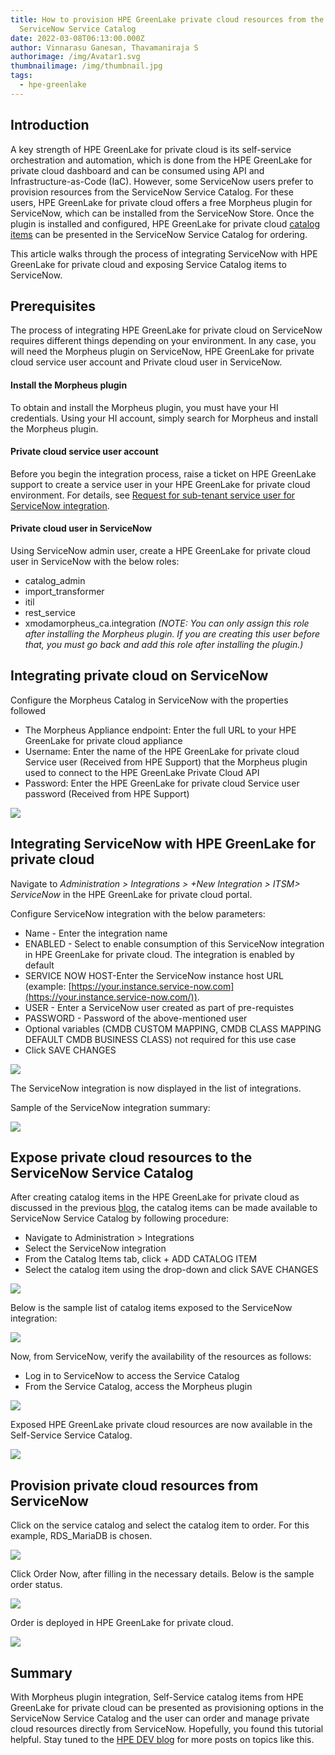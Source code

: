 ```yaml
---
title: How to provision HPE GreenLake private cloud resources from the
  ServiceNow Service Catalog
date: 2022-03-08T06:13:00.000Z
author: Vinnarasu Ganesan, Thavamaniraja S
authorimage: /img/Avatar1.svg
thumbnailimage: /img/thumbnail.jpg
tags:
  - hpe-greenlake
---
```

## Introduction

A key strength of HPE GreenLake for private cloud is its self-service
orchestration and automation, which is done from the HPE GreenLake for
private cloud dashboard and can be consumed using API and Infrastructure-as-Code (IaC). However,
some ServiceNow users prefer to provision resources from the ServiceNow
Service Catalog. For these users, HPE GreenLake for private cloud offers
a free Morpheus plugin for ServiceNow, which can be installed from the
ServiceNow Store. Once the plugin is installed and configured, HPE
GreenLake for private cloud [catalog items](https://developer.hpe.com/blog/curate-and-expose-service-catalog-items-using-hpe-greenlake-for-private-cloud)
can be presented in the ServiceNow
Service Catalog for ordering. 

This article walks through the
process of integrating ServiceNow with HPE GreenLake for private cloud
and exposing Service Catalog items to ServiceNow.

## Prerequisites

<!--StartFragment-->

The process of integrating HPE GreenLake for private cloud on ServiceNow requires different things depending on your environment. In any case, you will need the Morpheus plugin on ServiceNow, HPE GreenLake for private cloud service user account and Private cloud user in ServiceNow. 

#### Install the Morpheus plugin

To obtain and install the Morpheus plugin, you must have your HI credentials. Using your HI account, simply search for Morpheus and install the Morpheus plugin.

#### Private cloud service user account

Before you begin the integration process, raise a ticket on HPE GreenLake support to create a service user in your HPE GreenLake for private cloud environment. For details, see [Request for sub-tenant service user for ServiceNow integration](https://support.hpe.com/hpesc/public/docDisplay?docId=a00092451en_us&page=request-for-subtenant-service-user-for-servicenow-integration.html).

#### Private cloud user in ServiceNow

Using ServiceNow admin user, create a HPE GreenLake for private cloud user in ServiceNow with the below roles:

* catalog_admin
* import_transformer
* itil
* rest_service
* xmodamorpheus_ca.integration *(NOTE: You can only assign this role after installing the Morpheus plugin. If you are creating this user before that, you must go back and add this role after installing the plugin.)*

<!--EndFragment-->

## Integrating private cloud on ServiceNow

Configure the Morpheus Catalog in ServiceNow with the properties followed

* The Morpheus Appliance endpoint: Enter the full URL to your HPE
  GreenLake for private cloud appliance
* Username: Enter the name of the HPE GreenLake for private cloud
  Service user (Received from HPE Support) that the Morpheus plugin
  used to connect to the HPE GreenLake Private Cloud API
* Password: Enter the HPE GreenLake for private cloud Service user
  password (Received from HPE Support)

![](/img/figure1.png)

## Integrating ServiceNow with HPE GreenLake for private cloud

<!--StartFragment-->

Navigate to *Administration > Integrations > +New Integration > ITSM> ServiceNow* in the HPE GreenLake for private cloud portal.

Configure ServiceNow integration with the below parameters:

* Name - Enter the integration name
* ENABLED - Select to enable consumption of this ServiceNow integration in HPE GreenLake for private cloud. The integration is enabled by default
* SERVICE NOW HOST-Enter the ServiceNow instance host URL (example: [https://your.instance.service-now.com](https://your.instance.service-now.com/)).
* USER - Enter a ServiceNow user created as part of pre-requistes
* PASSWORD - Password of the above-mentioned user
* Optional variables (CMDB CUSTOM MAPPING, CMDB CLASS MAPPING DEFAULT CMDB BUSINESS CLASS) not required for this use case
* Click SAVE CHANGES

![](/img/figure10.png)

The ServiceNow integration is now displayed in the list of integrations. 

Sample of the ServiceNow integration summary:

<!--EndFragment-->

![](/img/figure2.png)

## Expose private cloud resources to the ServiceNow Service Catalog

After creating catalog items in the HPE GreenLake for private cloud as
discussed in the previous
[blog](https://developer.hpe.com/blog/curate-and-expose-service-catalog-items-using-hpe-greenlake-for-private-cloud/),
the catalog items can be made available to ServiceNow Service Catalog by
following procedure:

* Navigate to Administration > Integrations
* Select the ServiceNow integration
* From the Catalog Items tab, click + ADD CATALOG ITEM
* Select the catalog item using the drop-down and click SAVE CHANGES

![](/img/figure3.png)

Below is the sample list of catalog items exposed to the ServiceNow
integration:

![](/img/figure4.png)

Now, from ServiceNow, verify the availability of the resources as
follows:

* Log in to ServiceNow to access the Service Catalog
* From the Service Catalog, access the Morpheus plugin

![](/img/figure5.png)

Exposed HPE GreenLake private cloud resources are now available in the Self-Service Service Catalog.

![](/img/figure6.png)

## Provision private cloud resources from ServiceNow

Click on the service catalog and select the catalog item to order.
  For this example, RDS_MariaDB is chosen.

![](/img/figure7.png)

Click Order Now, after filling in the necessary details. Below is the
  sample order status.

![](/img/figure8.png)

Order is deployed in HPE GreenLake for private cloud.

![](/img/figure9.png)

## Summary

With Morpheus plugin integration, Self-Service catalog items from HPE
GreenLake for private cloud can be presented as provisioning options in
the ServiceNow Service Catalog and the user can order and manage private
cloud resources directly from ServiceNow. Hopefully, you found this
tutorial helpful. Stay tuned to the [HPE DEV
blog](https://developer.hpe.com/blog) for more posts on topics like
this.